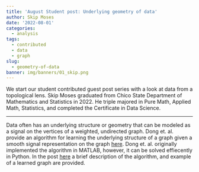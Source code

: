 ```yaml
---
title: 'August Student post: Underlying geometry of data'
author: Skip Moses
date: '2022-08-01'
categories:
  - analysis
tags:
  - contributed
  - data
  - graph
slug:
  - geometry-of-data
banner: img/banners/01_skip.png
---
```


We start our student contributed guest post series with a look at data from a topological lens. Skip Moses graduated from Chico State Department of Mathematics and Statistics in 2022. He triple majored in Pure Math, Applied Math, Statistics, and completed the Certificate in Data Science.

------------------------------------------------------------------------

Data often has an underlying structure or geometry that can be modeled as a signal on the vertices of a weighted, undirected graph. Dong et. al. provide an algorithm for learning the underlying structure of a graph given a smooth signal representation on the graph [here](https://arxiv.org/abs/1406.7842). Dong et. al. originally implemented the algorithm in MATLAB, however, it can be solved effiecently in Python. In the post [here](https://data485-s22.github.io/website-distill-SkipMoses/posts/2022-05-11-gsp/) a brief description of the algorithm, and example of a learned graph are provided.
